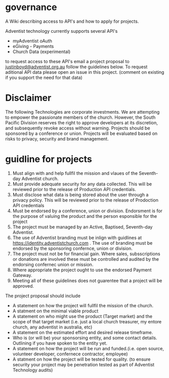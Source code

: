# governance
A Wiki describing access to API's and how to apply for projects.

Adventist technology currently supports several API's
* myAdventist oAuth
* eGiving - Payments
* Church Data (experimental)

to request access to these API's email a project proposal to justinboyd@adventist.org.au follow the guidelines below.
To request aditional API data please open an issue in this project. (comment on existing if you support the need for that data)

# Disclaimer
The following Technologies are corporate investments. We are attempting to empower the passionate members of the church. However, the South Pacific Division reserves the right to approve developers at its discretion, and subsequently revoke access without warning.
Projects should be sponsored by a conference or union.  Projects will be evaluated based on risks to privacy, security and brand management.

# guidline for projects
1. Must align with and help fullfil the mission and vlaues of the Seventh-day Adventist church.
2. Must provide adequate security for any data collected.  This will be reviewed prior to the release of Production API credentials.
3. Must disclose what data is being stored about the user through a privacy policy. This will be reviewed prior to the release of Prodoction API credentials
4. Must be endorsed by a conference, union or division.  Endorsment is for the purpose of valuing the product and the person esponsible for the project
5. The project must be managed by an Active, Baptised, Seventh-day Adventist. 
6. The use of Adventist branding must be inlign with guidlines at https://identity.adventistchurch.com . The use of branding must be endorsed by the sponsoring confernce, union or division.
7. The project must not be for financial gain. Where sales, subsscriptions or donations are involved these must be controlled and audited by the endorsing confernec union or mission.
8. Where appropriate the project ought to use the endorsed Payment Gateway.
9. Meeting all of these guidelines does not guarentee that a project will be approved.

The project proposal should include
* A statement on how the project will fullfil the mission of the church.
* A statment on the minimal viable product
* A statement on who might use the product (Target market) and the scope of that target market (i.e. just a local church treasurer, my entore church, any adventist in australia, etc)
* A statement on the estimated effort and desired release timeframe.
* Who is (or will be) your sponsorsing entity, and some contact details. Outlining if you have spoken to the entity yet.
* A statement on how the project will be run and funded.(i.e. open source, volunteer developer, confernece contractor, employee)
* A statment on how the project will be tested for quality. (to ensure security your project may be penetration tested as part of Adventist Technology audits)

